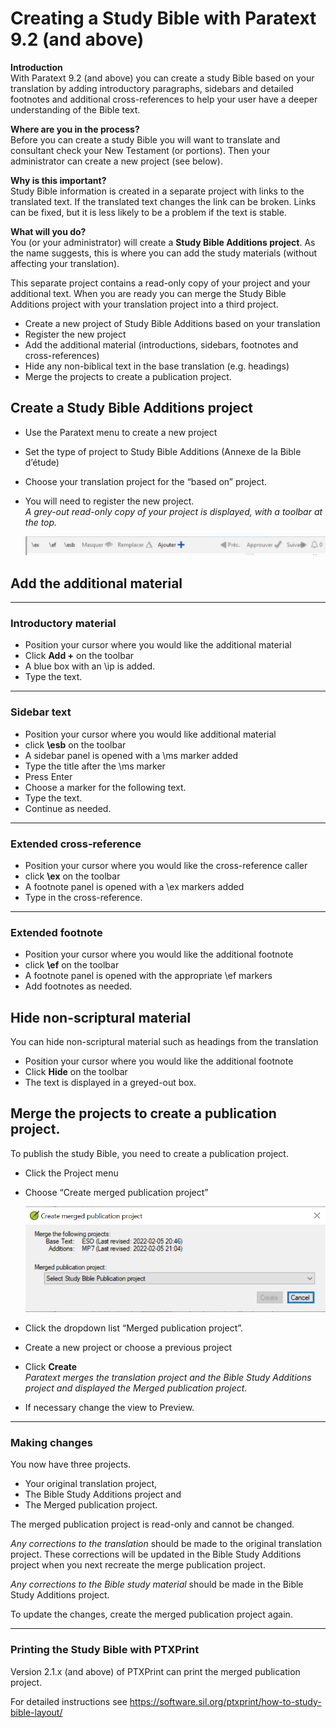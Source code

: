 # Creating a Study Bible with Paratext 9.2 (and above)

**Introduction**  
With Paratext 9.2 (and above) you can create a study Bible based on your translation by adding introductory paragraphs, sidebars and detailed footnotes and additional cross-references to help your user have a deeper understanding of the Bible text.

**Where are you in the process?**  
Before you can create a study Bible you will want to translate and consultant check your New Testament (or portions). Then your administrator can create a new project (see below).

**Why is this important?**  
Study Bible information is created in a separate project with links to the translated text. If the translated text changes the link can be broken. Links can be fixed, but it is less likely to be a problem if the text is stable.

**What will you do?**  
You (or your administrator) will create a **Study Bible Additions project**. As the name suggests, this is where you can add the study materials (without affecting your translation).

This separate project contains a read-only copy of your project and your additional text. When you are ready you can merge the Study Bible Additions project with your translation project into a third project.

-  Create a new project of Study Bible Additions based on your translation
-  Register the new project
-  Add the additional material (introductions, sidebars, footnotes and cross-references)
-  Hide any non-biblical text in the base translation (e.g. headings)
-  Merge the projects to create a publication project.

## Create a Study Bible Additions project

-  Use the Paratext menu to create a new project
-  Set the type of project to Study Bible Additions (Annexe de la Bible d’étude)
-  Choose your translation project for the “based on” project.
-  You will need to register the new project.  
    *A grey-out read-only copy of your project is displayed, with a toolbar at the top.*

    ![](../media/8671bb469453dc88a90bc9ea7889d114.png)

## Add the additional material


----

### Introductory material

-  Position your cursor where you would like the additional material
-  Click **Add +** on the toolbar
-  A blue box with an \\ip is added.
-  Type the text.


----

### Sidebar text

-  Position your cursor where you would like additional material
-  click **\\esb** on the toolbar
-  A sidebar panel is opened with a \\ms marker added
-  Type the title after the \\ms marker
-  Press Enter
-  Choose a marker for the following text.
-  Type the text.
-  Continue as needed.


----

### Extended cross-reference

-  Position your cursor where you would like the cross-reference caller
-  click **\\ex** on the toolbar
-  A footnote panel is opened with a \\ex markers added
-  Type in the cross-reference.


----

### Extended footnote

-  Position your cursor where you would like the additional footnote
-  click **\\ef** on the toolbar
-  A footnote panel is opened with the appropriate \\ef markers
-  Add footnotes as needed.

## Hide non-scriptural material

You can hide non-scriptural material such as headings from the translation

-  Position your cursor where you would like the additional footnote
-  Click **Hide** on the toolbar
-  The text is displayed in a greyed-out box.

## Merge the projects to create a publication project.

To publish the study Bible, you need to create a publication project.

-  Click the Project menu
-  Choose “Create merged publication project”

    ![](../media/c2532d37aae74e992a95d26c8725c242.png)

-  Click the dropdown list “Merged publication project”.
-  Create a new project or choose a previous project
-  Click **Create**  
    *Paratext merges the translation project and the Bible Study Additions project and displayed the Merged publication project.*

-  If necessary change the view to Preview.


----

### Making changes

You now have three projects.

-  Your original translation project,
-  The Bible Study Additions project and
-  The Merged publication project.

The merged publication project is read-only and cannot be changed.

*Any corrections to the translation* should be made to the original translation project. These corrections will be updated in the Bible Study Additions project when you next recreate the merge publication project.

*Any corrections to the Bible study material* should be made in the Bible Study Additions project.

To update the changes, create the merged publication project again.


----

### Printing the Study Bible with PTXPrint

Version 2.1.x (and above) of PTXPrint can print the merged publication project.

For detailed instructions see <https://software.sil.org/ptxprint/how-to-study-bible-layout/>
